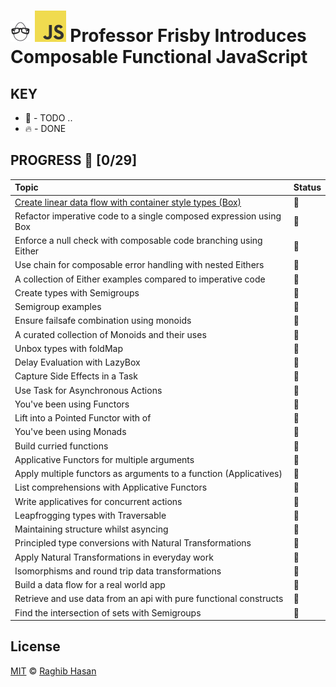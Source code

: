# ![🥚 EH](./eH-logo.png) ![JS](./js-logo.png) Professor Frisby Introduces Composable Functional JavaScript


## KEY
* 🚧 - TODO ..
* 🔥 - DONE

## PROGRESS 🚀 [0/29]

|  Topic       |        Status     |
| :-------------  | :------------- |
| [Create linear data flow with container style types (Box)](./practices/linear-data-flow.js) | 🚧 |
| Refactor imperative code to a single composed expression using Box | 🚧 |
| Enforce a null check with composable code branching using Either| 🚧 |
| Use chain for composable error handling with nested Eithers| 🚧 |
| A collection of Either examples compared to imperative code| 🚧 |
| Create types with Semigroups| 🚧 |
| Semigroup examples| 🚧 |
| Ensure failsafe combination using monoids| 🚧 |
| A curated collection of Monoids and their uses| 🚧 |
| Unbox types with foldMap| 🚧 |
| Delay Evaluation with LazyBox| 🚧 |
| Capture Side Effects in a Task| 🚧 |
| Use Task for Asynchronous Actions| 🚧 |
| You've been using Functors| 🚧 |
| Lift into a Pointed Functor with of| 🚧 |
| You've been using Monads| 🚧 |
| Build curried functions| 🚧 |
| Applicative Functors for multiple arguments| 🚧 |
| Apply multiple functors as arguments to a function (Applicatives)| 🚧 |
| List comprehensions with Applicative Functors| 🚧 |
| Write applicatives for concurrent actions| 🚧 |
| Leapfrogging types with Traversable| 🚧 |
| Maintaining structure whilst asyncing| 🚧 |
| Principled type conversions with Natural Transformations| 🚧 |
| Apply Natural Transformations in everyday work| 🚧 |
| Isomorphisms and round trip data transformations| 🚧 |
| Build a data flow for a real world app| 🚧 |
| Retrieve and use data from an api with pure functional constructs| 🚧 |
| Find the intersection of sets with Semigroups| 🚧 |

## License
[MIT](./license) © [Raghib Hasan](http://raghibm.com/)